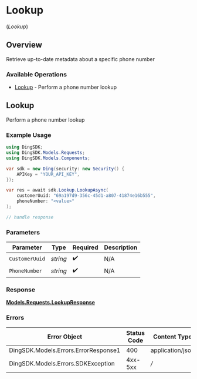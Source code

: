 # Lookup
(*Lookup*)

## Overview

Retrieve up-to-date metadata about a specific phone number

### Available Operations

* [Lookup](#lookup) - Perform a phone number lookup

## Lookup

Perform a phone number lookup

### Example Usage

```csharp
using DingSDK;
using DingSDK.Models.Requests;
using DingSDK.Models.Components;

var sdk = new Ding(security: new Security() {
    APIKey = "YOUR_API_KEY",
});

var res = await sdk.Lookup.LookupAsync(
    customerUuid: "69a197d9-356c-45d1-a807-41874e16b555",
    phoneNumber: "<value>"
);

// handle response
```

### Parameters

| Parameter          | Type               | Required           | Description        |
| ------------------ | ------------------ | ------------------ | ------------------ |
| `CustomerUuid`     | *string*           | :heavy_check_mark: | N/A                |
| `PhoneNumber`      | *string*           | :heavy_check_mark: | N/A                |

### Response

**[Models.Requests.LookupResponse](../../Models/Requests/LookupResponse.md)**

### Errors

| Error Object                         | Status Code                          | Content Type                         |
| ------------------------------------ | ------------------------------------ | ------------------------------------ |
| DingSDK.Models.Errors.ErrorResponse1 | 400                                  | application/json                     |
| DingSDK.Models.Errors.SDKException   | 4xx-5xx                              | */*                                  |
